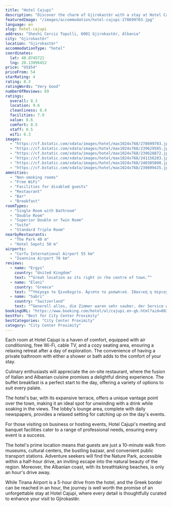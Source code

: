 ```yaml
---
title: "Hotel Cajupi"
description: "Discover the charm of Gjirokastër with a stay at Hotel Cajupi, a gem that offers more than just a place to rest your head."
featuredImage: "/images/accommodation/hotel-cajupi-278699703.jpg"
language: en
slug: hotel-cajupi
address: "Sheshi Cerciz Topulli, 6001 Gjirokastër, Albania"
city: "Gjirokastër"
location: "Gjirokastër"
accommodationType: "hotel"
coordinates:
  lat: 40.0745721
  lng: 20.13996452
price: "US$54"
priceFrom: 54
starRating: 4
rating: 8.3
ratingWords: "Very Good"
numberOfReviews: 69
ratings:
  overall: 8.3
  location: 9.6
  cleanliness: 8.4
  facilities: 7.9
  value: 8.6
  comfort: 8.5
  staff: 8.5
  wifi: 6.3
images:
  - "https://cf.bstatic.com/xdata/images/hotel/max1024x768/278699703.jpg?k=b0310a678a5099e83f5b832fa1be81ee736d7fee001788057b80b51678453250&o=&hp=1"
  - "https://cf.bstatic.com/xdata/images/hotel/max1024x768/239629585.jpg?k=ea4c2fe16f33acbb21bccd40947405a69c864f9401f47ec321a9db2a0f5b6551&o=&hp=1"
  - "https://cf.bstatic.com/xdata/images/hotel/max1024x768/239628872.jpg?k=f7186201231a57997afbe842e19933ad717d4ca61244b03256ac274a1940e1b2&o=&hp=1"
  - "https://cf.bstatic.com/xdata/images/hotel/max1024x768/241156283.jpg?k=dd438bbf769d8ec576422eedd58aac7447d691c36138983528b9564e63bc49a2&o=&hp=1"
  - "https://cf.bstatic.com/xdata/images/hotel/max1024x768/240385800.jpg?k=b9dd51ffde469f45c1b4696589237418a2c996bb44f5ff1f4ac7b5c039d9eb0c&o=&hp=1"
  - "https://cf.bstatic.com/xdata/images/hotel/max1024x768/239899435.jpg?k=1b871d5c972cb950ee809dd5d2a598caccd2a2eccbc9c23322cee5af61710097&o=&hp=1"
amenities:
  - "Non-smoking rooms"
  - "Free WiFi"
  - "Facilities for disabled guests"
  - "Restaurant"
  - "Bar"
  - "Breakfast"
roomTypes:
  - "Single Room with Bathroom"
  - "Double Room"
  - "Superior Double or Twin Room"
  - "Suite"
  - "Standard Triple Room"
nearbyRestaurants:
  - "The Park 40 m"
  - "Hotel Sopoti 50 m"
airports:
  - "Corfu International Airport 55 km"
  - "Ioannina Airport 70 km"
reviews:
  - name: "Ergys"
    country: "United Kingdom"
    text: "“Great location as its right in rhe centre of town.”"
  - name: "Eleni"
    country: "Greece"
    text: "“Υπέροχο το ξενοδοχείο. Άριστο το ροσωπικό. Ιδανική η περιοχή.”"
  - name: "Sabri"
    country: "Switzerland"
    text: "“Generell alles, die Zimmer waren sehr sauber, der Service war sehr toll und nett, Morgenessen besonders gut und natürlich die Stadt! Vom Hotel aus ist alles schnell zu Fuss erreichbar.”"
bookingURL: "https://www.booking.com/hotel/al/cajupi.en-gb.html?aid=8035640"
bestFor: "Best for City Center Proximity"
bestCategories: "City Center Proximity"
category: "City Center Proximity"
---
```


Each room at Hotel Cajupi is a haven of comfort, equipped with air conditioning, free Wi-Fi, cable TV, and a cozy seating area, ensuring a relaxing retreat after a day of exploration. The convenience of having a private bathroom with either a shower or bath adds to the comfort of your stay.

Culinary enthusiasts will appreciate the on-site restaurant, where the fusion of Italian and Albanian cuisine promises a delightful dining experience. The buffet breakfast is a perfect start to the day, offering a variety of options to suit every palate.

The hotel's bar, with its expansive terrace, offers a unique vantage point over the town, making it an ideal spot for unwinding with a drink while soaking in the views. The lobby's lounge area, complete with daily newspapers, provides a relaxed setting for catching up on the day's events.

For those visiting on business or hosting events, Hotel Cajupi's meeting and banquet facilities cater to a range of professional needs, ensuring every event is a success.

The hotel's prime location means that guests are just a 10-minute walk from museums, cultural centers, the bustling bazaar, and convenient public transport stations. Adventure seekers will find the Nature Park, accessible within a half-hour drive, an inviting escape into the natural beauty of the region. Moreover, the Albanian coast, with its breathtaking beaches, is only an hour's drive away.

While Tirana Airport is a 5-hour drive from the hotel, and the Greek border can be reached in an hour, the journey is well worth the promise of an unforgettable stay at Hotel Cajupi, where every detail is thoughtfully curated to enhance your visit to Gjirokastër.